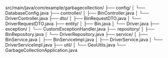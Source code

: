 

src/main/java/com/example/garbagecollection/
├── config/
│   └── DatabaseConfig.java
├── controller/
│   ├── BinController.java
│   └── DriverController.java
├── dto/
│   ├── BinRequestDTO.java
│   └── DriverRequestDTO.java
├── entity/
│   ├── Bin.java
│   └── Driver.java
├── exception/
│   └── CustomExceptionHandler.java
├── repository/
│   ├── BinRepository.java
│   └── DriverRepository.java
├── service/
│   ├── BinService.java
│   ├── BinServiceImpl.java
│   ├── DriverService.java
│   └── DriverServiceImpl.java
├── util/
│   └── GeoUtils.java
└── GarbageCollectionApplication.java
